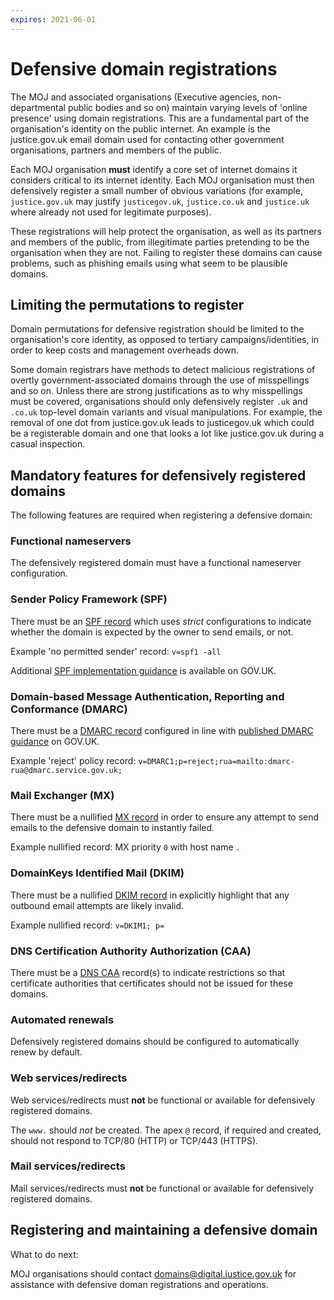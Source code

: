 ```yaml
---
expires: 2021-06-01
---
```

# Defensive domain registrations

The MOJ and associated organisations (Executive agencies, non-departmental public bodies and so on) maintain varying levels of 'online presence' using domain registrations. This are a fundamental part of the organisation's identity on the public internet. An example is the justice.gov.uk email domain used for contacting other government organisations, partners and members of the public.

Each MOJ organisation **must** identify a core set of internet domains it considers critical to its internet identity. Each MOJ organisation must then defensively register a small number of obvious variations (for example, `justice.gov.uk` may justify `justicegov.uk`, `justice.co.uk` and `justice.uk` where already not used for legitimate purposes).

These registrations will help protect the organisation, as well as its partners and members of the public, from illegitimate parties pretending to be the organisation when they are not. Failing to register these domains can cause problems, such as phishing emails using what seem to be plausible domains.

## Limiting the permutations to register

Domain permutations for defensive registration should be limited to the organisation's core identity, as opposed to tertiary campaigns/identities, in order to keep costs and management overheads down.

Some domain registrars have methods to detect malicious registrations of overtly government-associated domains through the use of misspellings and so on. Unless there are strong justifications as to why misspellings must be covered, organisations should only defensively register `.uk` and `.co.uk` top-level domain variants and visual manipulations. For example, the removal of one dot from justice.gov.uk leads to justicegov.uk which could be a registerable domain and one that looks a lot like justice.gov.uk during a casual inspection.

## Mandatory features for defensively registered domains

The following features are required when registering a defensive domain:

### Functional nameservers

The defensively registered domain must have a functional nameserver configuration.

### Sender Policy Framework (SPF)

There must be an [SPF record](https://en.wikipedia.org/wiki/Sender_Policy_Framework) which uses *strict* configurations to indicate whether the domain is expected by the owner to send emails, or not.

Example 'no permitted sender' record:
`v=spf1 -all`

Additional [SPF implementation guidance](https://www.gov.uk/government/publications/email-security-standards/sender-policy-framework-spf) is available on GOV.UK.

### Domain-based Message Authentication, Reporting and Conformance (DMARC)

There must be a [DMARC record](https://en.wikipedia.org/wiki/DMARC) configured in line with [published DMARC guidance](https://www.gov.uk/government/publications/email-security-standards/domain-based-message-authentication-reporting-and-conformance-dmarc) on GOV.UK.

Example 'reject' policy record:
`v=DMARC1;p=reject;rua=mailto:dmarc-rua@dmarc.service.gov.uk;`

### Mail Exchanger (MX)

There must be a nullified [MX record](https://en.wikipedia.org/wiki/MX_record) in order to ensure any attempt to send emails to the defensive domain to instantly failed.

Example nullified record:
MX priority `0` with host name `.`

### DomainKeys Identified Mail (DKIM)

There must be a nullified [DKIM record](https://en.wikipedia.org/wiki/DomainKeys_Identified_Mail) in explicitly highlight that  any outbound email attempts are likely invalid.

Example nullified record:
`v=DKIM1; p=`

### DNS Certification Authority Authorization (CAA)

There must be a [DNS CAA](https://en.wikipedia.org/wiki/DNS_Certification_Authority_Authorization) record(s) to indicate restrictions so that certificate authorities that certificates should not be issued for these domains.

### Automated renewals

Defensively registered domains should be configured to automatically renew by default.

### Web services/redirects

Web services/redirects must **not** be functional or available for defensively registered domains.

The `www.` should *not* be created. The apex `@` record, if required and created, should not respond to TCP/80 (HTTP) or TCP/443 (HTTPS).

### Mail services/redirects

Mail services/redirects must **not** be functional or available for defensively registered domains.

## Registering and maintaining a defensive domain

What to do next:

MOJ organisations should contact [domains@digital.justice.gov.uk](mailto://domains@digital.justice.gov.uk) for assistance with defensive doman registrations and operations.

